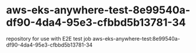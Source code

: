 # aws-eks-anywhere-test-8e99540a-df90-4da4-95e3-cfbbd5b13781-34
repository for use with E2E test job aws-eks-anywhere-test:8e99540a-df90-4da4-95e3-cfbbd5b13781-34
